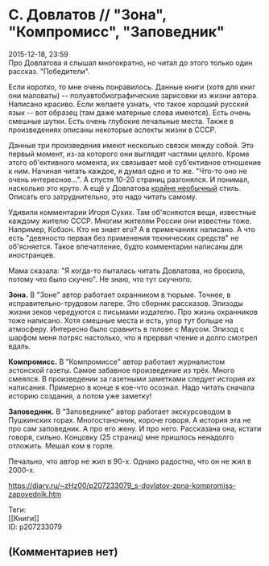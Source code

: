 С. Довлатов // "Зона", "Компромисс", "Заповедник"
=================================================

  
2015-12-18, 23:59  
 Про Довлатова я слышал многократно, но читал до этого только один рассказ. "Победители".   
   
 Если коротко, то мне очень понравилось. Данные книги (хотя для книг они маловаты) -- полуавтобиографические зарисовки из жизни автора. Написано красиво. Если желаете узнать, что такое хороший русский язык -- вот образец (там даже матерные слова имеются). Есть очень смешные шутки. Есть очень глубокие печальные места. Также в произведениях описаны некоторые аспекты жизни в СССР.   
   
 Данные три произведения имеют несколько связок между собой. Это первый момент, из-за которого они выглядят частями целого. Кроме этого об'ективного момента, их связывает моё суб'ективное отношение к ним. Начиная читать каждое, я думал одно и то же. "Что-то оно не очень интересное...". А спустя 10-20 страниц разгонялся. И понимал, насколько это круто. А ещё у Довлатова  [крайне необычный](http://drugoe-kino.livejournal.com/2933298.html?thread=62082098#t62082098)  стиль. Описать его затруднительно, это надо читать самому.   
   
 Удивили комментарии Игоря Сухих. Там об'ясняются вещи, известные каждому жителю СССР. Многим жителям России они известны тоже. Например, Кобзон. Кто не знает его? А в примечаниях написано. А что есть "девяносто первая без применения технических средств" не об'ясняется. Такое впечатление, будто комментарии написаны для иностранцев.   
   
 Мама сказала: "Я когда-то пыталась читать Довлатова, но бросила, потому что было скучно". Не знаю, что тут скучного.   
   
  **Зона.**  В "Зоне" автор работает охранником в тюрьме. Точнее, в исправительно-трудовом лагере. Это сборник рассказов. Эпизоды жизни зеков чередуются с письмами издателю. Про жизнь охранников тоже написано. Хотя смешные места и есть, упор тут больше на атмосферу. Интересно было сравнить в голове с Маусом. Эпизод с шарфом меня потряс настолько, что я прервал чтение и долго смотрел вдаль.   
   
  **Компромисс.**  В "Компромиссе" автор работает журналистом эстонской газеты. Самое забавное произведение из трёх. Много смеялся. В произведении за газетными заметками следует история их написания. Примерно в конце я кое-что осознал. Надо читать сначала историю создания, а потом уже заметку!   
   
  **Заповедник.**  В "Заповеднике" автор работает экскурсоводом в Пушкинских горах. Многостаночник, короче говоря. А история эта не про сам заповедник. А про его жену. И про него. Рассказана она, кстати говоря, сильно. Концовку (25 страниц) мне пришлось ненадолго отложить. Мешал ком в горле.   
   
 Печально, что автор не жил в 90-х. Однако радостно, что он не жил в 2000-х.   
  
<https://diary.ru/~zHz00/p207233079_s-dovlatov-zona-kompromiss-zapovednik.htm>  
  
Теги:  
[[Книги]]  
ID: p207233079  


(Комментариев нет)
------------------